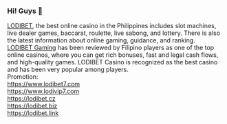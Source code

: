 ### Hi! Guys 👋
<a href="https://www.lodibet7.com" title="Lodibet">LODIBET</a>, the best online casino in the Philippines includes slot machines, live dealer games, baccarat, roulette, live sabong, and lottery. There is also the latest information about online gaming, guidance, and ranking.
<br>
<a href="https://www.lodivip7.com" title="Lodibet Gaming">LODIBET Gaming</a> has been reviewed by Filipino players as one of the top online casinos, where you can get rich bonuses, fast and legal cash flows, and high-quality games. LODIBET Casino is recognized as the best casino and has been very popular among players.
<br>
Promotion:<br>
<a href="https://www.lodibet7.com" title="Lodibet">https://www.lodibet7.com</a><br>
<a href="https://www.lodivip7.com" title="Lodibet Gaming">https://www.lodivip7.com</a><br>
<a href="https://lodibet.cz" title="Lodibet Casino">https://lodibet.cz</a><br>
<a href="https://lodibet.biz" title="Lodibet Biz">https://lodibet.biz</a><br>
<a href="https://lodibet.link" title="Lodibet Link">https://lodibet.link</a><br>

<!--
**Lodibet7/lodibet7** is a ✨ _special_ ✨ repository because its `README.md` (this file) appears on your GitHub profile.

Here are some ideas to get you started:

- 🔭 I’m currently working on ...
- 🌱 I’m currently learning ...
- 👯 I’m looking to collaborate on ...
- 🤔 I’m looking for help with ...
- 💬 Ask me about ...
- 📫 How to reach me: ...
- 😄 Pronouns: ...
- ⚡ Fun fact: ...
-->
